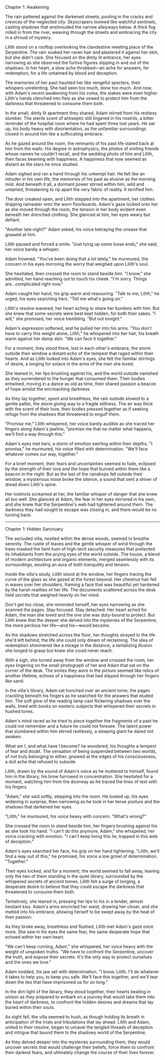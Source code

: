 Chapter 1: Awakening

The rain pattered against the darkened streets, pooling in the cracks and crevices of the neglected city. Skyscrapers loomed like watchful sentinels, casting shadows that enshrouded the narrow alleyways below. A thick fog rolled in from the river, weaving through the streets and embracing the city in a shroud of mystery.

Lilith stood on a rooftop overlooking the clandestine meeting place of the Serpentine. The rain soaked her raven hair and plastered it against her skin, but she didn't care. She focused on the dimly lit entrance, her eyes narrowing as she observed the furtive figures slipping in and out of the shadows. In her heart, a slow ache throbbed—an ache for answers, for redemption, for a life untainted by blood and deception.

The memories of her past haunted her like vengeful specters, their whispers unrelenting. She had seen too much, done too much. And now, with Adam's recent awakening from his coma, the stakes were even higher. Lilith's hands clenched into fists as she vowed to protect him from the darkness that threatened to consume them both.

In the small, dimly lit apartment they shared, Adam stirred from his restless slumber. The sterile scent of antiseptic still lingered in his nostrils, a bitter reminder of the hospital room where he had spent three lost years. He sat up, his body heavy with disorientation, as the unfamiliar surroundings closed in around him like a suffocating embrace.

As he gazed around the room, the remnants of his past life stared back at him from the walls. His degree in astrophysics, the photos of smiling friends whose names he couldn't recall, and the wedding photo of him and Lilith, their faces beaming with happiness. A happiness that now seemed as distant as the stars he once studied.

Adam sighed and ran a hand through his unkempt hair. He felt like an intruder in his own life, the memories of his past as elusive as the morning mist. And beneath it all, a dormant power stirred within him, wild and untamed, threatening to rip apart the very fabric of reality. It terrified him.

The door creaked open, and Lilith stepped into the apartment, her clothes dripping rainwater onto the worn floorboards. Adam's gaze locked onto her as she moved through the room, the tension in her body evident even beneath her drenched clothing. She glanced at him, her eyes weary but defiant.

"Another late night?" Adam asked, his voice betraying the unease that gnawed at him.

Lilith paused and forced a smile. "Just tying up some loose ends," she said, her voice barely a whisper.

Adam frowned. "You've been doing that a lot lately," he murmured, the concern in his eyes mirroring the worry that weighed upon Lilith's soul.

She hesitated, then crossed the room to stand beside him. "I know," she admitted, her hand reaching out to touch his cheek. "I'm sorry. Things are...complicated right now."

Adam caught her hand, his grip warm and reassuring. "Talk to me, Lilith," he urged, his eyes searching hers. "Tell me what's going on."

Lilith's resolve wavered, her heart aching to share her burdens with him. But she knew that some secrets were best kept hidden, for both their sakes. "I will," she promised, her voice trembling. "But not tonight."

Adam's expression softened, and he pulled her into his arms. "You don't have to carry this weight alone, Lilith," he whispered into
her hair, his breath warm against her damp skin. "We can face it together."

For a moment, they stood there, lost in each other's embrace, the storm outside their window a distant echo of the tempest that raged within their hearts. And as Lilith looked into Adam's eyes, she felt the familiar stirrings of desire, a longing for solace in the arms of the man she loved.

She leaned in, her lips brushing against his, and the world outside vanished as they surrendered to the hunger that consumed them. Their bodies entwined, moving in a dance as old as time, their shared passion a beacon of hope amidst the encroaching darkness.

As they lay together, spent and breathless, the rain outside slowed to a gentle patter, the storm giving way to a fragile stillness. The air was thick with the scent of their love, their bodies pressed together as if seeking refuge from the shadows that threatened to engulf them.

"Promise me," Lilith whispered, her voice barely audible as she traced her fingers along Adam's jawline, "promise me that no matter what happens, we'll find a way through this."

Adam's eyes met hers, a storm of emotion swirling within their depths. "I promise," he murmured, his voice filled with determination. "We'll face whatever comes our way, together."

For a brief moment, their fears and uncertainties seemed to fade, eclipsed by the strength of their love and the hope that burned within them like a beacon in the night. But as the last of the raindrops fell outside their window, a mysterious noise broke the silence, a sound that sent a shiver of dread down Lilith's spine.

Her instincts screamed at her, the familiar whisper of danger that she knew all too well. She glanced at Adam, the fear in her eyes mirrored in his own, and she knew that the Serpentine's web had tightened around them. The darkness they had sought to escape was closing in, and there would be no turning back.

---

Chapter 1: Hidden Sanctuary

The secluded villa, nestled within the dense woods, seemed to breathe serenity. The rustle of leaves and the gentle whisper of wind through the trees masked the faint hum of high-tech security measures that protected its inhabitants from the prying eyes of the world outside. The house, a blend of modern architecture and organic elements, merged seamlessly with its surroundings, exuding an aura of both tranquility and tension.

Inside the villa's study, Lilith stood at the window, her fingers tracing the curve of the glass as she gazed at the forest beyond. Her chestnut hair fell in waves over her shoulders, framing a face that was beautiful yet hardened by the harsh realities of her life. The documents scattered across the desk held secrets that weighed heavily on her mind.

Don't get too close, she reminded herself, her eyes narrowing as she scanned the pages. Stay focused. Stay detached. Her heart ached for Adam, the man she loved and the one she was duty-bound to protect. But Lilith knew that the deeper she delved into the mysteries of the Serpentine, the more perilous her life—and his—would become.

As the shadows stretched across the floor, her thoughts strayed to the life she'd left behind, the life she could only dream of reclaiming. The idea of redemption shimmered like a mirage in the distance, a tantalizing illusion she longed to grasp but knew she could never reach.

With a sigh, she turned away from the window and crossed the room, her eyes lingering on the small photograph of her and Adam that sat on the corner of the desk. The smiles they wore in the picture seemed like relics of another lifetime, echoes of a happiness that had slipped through her fingers like sand.

In the villa's library, Adam sat hunched over an ancient tome, the pages crackling beneath his fingers as he searched for the answers that eluded him. The soft glow of the reading lamp cast flickering shadows over the walls, lined with books on esoteric subjects that whispered their secrets in hushed tones.

Adam's mind raced as he tried to piece together the fragments of a past he could not remember and a future he could not foresee. The latent power that slumbered within him stirred restlessly, a sleeping giant he dared not awaken.

What am I, and what have I become? he wondered, his thoughts a tempest of fear and doubt. The sensation of being suspended between two worlds, of not truly belonging to either, gnawed at the edges of his consciousness, a dull ache that refused to subside.

Lilith, drawn by the sound of Adam's voice as he muttered to himself, found him in the library, his brow furrowed in concentration. She hesitated for a moment, watching him from the doorway as he traced the lines of text with his fingers.

"Adam," she said softly, stepping into the room. He looked up, his eyes widening in surprise, then narrowing as he took in her tense posture and the shadows that darkened her eyes.

"Lilith," he murmured, his voice heavy with concern. "What's wrong?"

She crossed the room to stand beside him, her fingers brushing against his as she took his hand. "I can't do this anymore, Adam," she whispered, her voice cracking with emotion. "I can't keep living this lie, trapped in this web of deception."

Adam's eyes searched her face, his grip on her hand tightening. "Lilith, we'll find a way out of this," he promised, his voice a low growl of determination. "Together."

Their eyes locked, and for a moment, the world seemed to fall away, leaving only the
two of them standing in the quiet library, surrounded by the whispered secrets of ancient tomes. Lilith felt a surge of longing, a desperate desire to believe that they could escape the darkness that threatened to consume them both.

Tentatively, she leaned in, pressing her lips to his in a tender, almost hesitant kiss. Adam's arms encircled her waist, drawing her closer, and she melted into his embrace, allowing herself to be swept away by the heat of their passion.

As they broke away, breathless and flushed, Lilith met Adam's gaze once more. She saw in his eyes the same fear, the same desperate hope that echoed within her own heart.

"We can't keep running, Adam," she whispered, her voice heavy with the weight of unspoken truths. "We have to confront the Serpentine, uncover the truth, and expose their secrets. It's the only way to protect ourselves and the ones we love."

Adam nodded, his jaw set with determination. "I know, Lilith. I'll do whatever it takes to help you, to keep you safe. We'll face this together, and we'll tear down the lies that have imprisoned us for so long."

In the dim light of the library, they stood together, their hearts beating in unison as they prepared to embark on a journey that would take them into the heart of darkness, to confront the hidden desires and dreams that lay buried within their souls.

As night fell, the villa seemed to hush, as though holding its breath in anticipation of the trials and tribulations that lay ahead. Lilith and Adam, united in their resolve, began to unravel the tangled threads of deception and intrigue that bound them to the shadowy world of the Serpentine.

As they delved deeper into the mysteries surrounding them, they would uncover secrets that would challenge their beliefs, force them to confront their darkest fears, and ultimately change the course of their lives forever.
